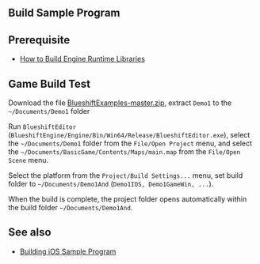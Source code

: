 Build Sample Program
--------------------

## Prerequisite

* [How to Build Engine Runtime Libraries](https://github.com/PolygonTek/BlueshiftEngine/wiki/How-to-Build-Engine-Runtime-Libraries)

## Game Build Test

Download the file [BlueshiftExamples-master.zip](https://github.com/PolygonTek/BlueshiftExamples/archive/master.zip),
extract `Demo1` to the `~/Documents/Demo1` folder

Run `BlueshiftEditor` (`BlueshiftEngine/Engine/Bin/Win64/Release/BlueshiftEditor.exe`),
select the `~/Documents/Demo1` folder from the `File/Open Project` menu,
and select the `~/Documents/BasicGame/Contents/Maps/main.map` from the `File/Open Scene` menu.


Select the platform from the `Project/Build Settings...` menu,
set build folder  to `~/Documents/Demo1And` (`Demo1IOS, Demo1GameWin, ...`).

When the build is complete, the project folder opens automatically within the build folder `~/Documents/Demo1And`.

## See also

* [Building iOS Sample Program](https://github.com/PolygonTek/BlueshiftDocument/blob/master/Build%20iOS.pdf)


